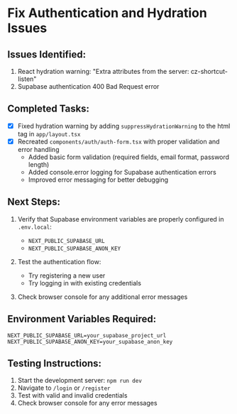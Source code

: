 # Fix Authentication and Hydration Issues

## Issues Identified:
1. React hydration warning: "Extra attributes from the server: cz-shortcut-listen"
2. Supabase authentication 400 Bad Request error

## Completed Tasks:
- [x] Fixed hydration warning by adding `suppressHydrationWarning` to the html tag in `app/layout.tsx`
- [x] Recreated `components/auth/auth-form.tsx` with proper validation and error handling
  - Added basic form validation (required fields, email format, password length)
  - Added console.error logging for Supabase authentication errors
  - Improved error messaging for better debugging

## Next Steps:
1. Verify that Supabase environment variables are properly configured in `.env.local`:
   - `NEXT_PUBLIC_SUPABASE_URL`
   - `NEXT_PUBLIC_SUPABASE_ANON_KEY`

2. Test the authentication flow:
   - Try registering a new user
   - Try logging in with existing credentials

3. Check browser console for any additional error messages

## Environment Variables Required:
```env
NEXT_PUBLIC_SUPABASE_URL=your_supabase_project_url
NEXT_PUBLIC_SUPABASE_ANON_KEY=your_supabase_anon_key
```

## Testing Instructions:
1. Start the development server: `npm run dev`
2. Navigate to `/login` or `/register`
3. Test with valid and invalid credentials
4. Check browser console for any error messages
